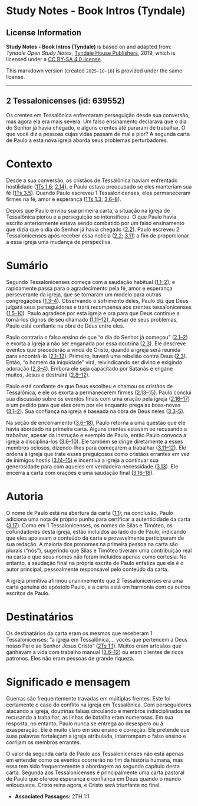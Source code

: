 # Study Notes - Book Intros (Tyndale)

## License Information

**Study Notes - Book Intros (Tyndale)** is based on and adapted from: _Tyndale Open Study Notes_, [Tyndale House Publishers](https://tyndaleopenresources.com/), 2019, which is licensed under a [CC BY-SA 4.0 license](https://creativecommons.org/licenses/by-sa/4.0/legalcode.en).

This markdown version (created `2025-10-16`) is provided under the same license.



--------------------------------

## 2 Tessalonicenses (id: 639552)

Os crentes em Tessalônica enfrentaram perseguição desde sua conversão, mas agora ela era mais severa. Um falso ensinamento declarava que o dia do Senhor já havia chegado, e alguns crentes até pararam de trabalhar. O que você diz a pessoas cujas vidas passam de mal a pior? A segunda carta de Paulo a esta nova igreja aborda seus problemas perturbadores.

Contexto
========

Desde a sua conversão, os cristãos de Tessalônica haviam enfrentado hostilidade ([1Ts 1\.6](https://ref.ly/1Thess1:6); [2\.14](https://ref.ly/1Thess2:14)), e Paulo estava preocupado se eles manteriam sua fé ([1Ts 3\.5](https://ref.ly/1Thess3:5)). Quando Paulo escreveu 1 Tessalonicenses, eles permaneceram firmes na fé, amor e esperança ([1Ts 1\.3](https://ref.ly/1Thess1:3); [3\.6–8](https://ref.ly/1Thess3:6-1Thess3:8)).

Depois que Paulo enviou sua primeira carta, a situação na igreja de Tessalônica piorou e a perseguição se intensificou. O que Paulo havia escrito anteriormente estava sendo combatido por um falso ensinamento que dizia que o dia do Senhor já havia chegado ([2\.2](https://ref.ly/2Thess2:2)). Paulo escreveu 2 Tessalonicenses após receber essa notícia ([2\.2](https://ref.ly/2Thess2:2); [3\.11](https://ref.ly/2Thess3:11)) a fim de proporcionar a essa igreja uma mudança de perspectiva.

Sumário
=======

Segundo Tessalonicenses começa com a saudação habitual ([1\.1–2](https://ref.ly/2Thess1:1-2Thess1:2)), e rapidamente passa para o agradecimento pela fé, amor e esperança perseverante da igreja, que se tornaram um modelo para outras congregações ([1\.3–4](https://ref.ly/2Thess1:3-2Thess1:4)). Observando o sofrimento deles, Paulo diz que Deus julgará seus perseguidores e trará recompensa aos crentes tessalonicenses ([1\.5–10](https://ref.ly/2Thess1:5-2Thess1:10)). Paulo agradece por esta igreja e ora para que Deus continue a torná\-los dignos de seu chamado ([1\.11–12](https://ref.ly/2Thess1:11-2Thess1:12)). Apesar de seus problemas, Paulo está confiante na obra de Deus entre eles.

Paulo contraria o falso ensino de que “o dia do Senhor já começou” ([2\.1–2](https://ref.ly/2Thess2:1-2Thess2:2)) e exorta a igreja a não ser enganada por essa doutrina ([2\.3](https://ref.ly/2Thess2:3)). Ele descreve eventos que precederão a vinda de Cristo, quando a igreja será reunida para encontrá\-lo ([2\.1–12](https://ref.ly/2Thess2:1-2Thess2:12)). Primeiro, haverá uma rebelião contra Deus ([2\.3](https://ref.ly/2Thess2:3)). Então, “o homem da iniquidade” virá, reivindicando ser divino e exigindo adoração ([2\.3–4](https://ref.ly/2Thess2:3-2Thess2:4)). Embora ele seja capacitado por Satanás e engane muitos, Jesus o destruirá ([2\.8–12](https://ref.ly/2Thess2:8-2Thess2:12)).

Paulo está confiante de que Deus escolheu e chamou os cristãos de Tessalônica, e ele os exorta a permanecerem firmes ([2\.13–15](https://ref.ly/2Thess2:13-2Thess2:15)). Paulo conclui sua discussão sobre os eventos finais com uma oração pela igreja ([2\.16–17](https://ref.ly/2Thess2:16-2Thess2:17)) e um pedido para que eles orem por ele enquanto prega as boas\-novas ([3\.1–2](https://ref.ly/2Thess3:1-2Thess3:2)). Sua confiança na igreja é baseada na obra de Deus neles ([3\.3–5](https://ref.ly/2Thess3:3-2Thess3:5)).

Na seção de encerramento ([3\.6–18](https://ref.ly/2Thess3:6-2Thess3:18)), Paulo retorna a uma questão que ele havia abordado na primeira carta. Alguns crentes estavam se recusando a trabalhar, apesar da instrução e exemplo de Paulo, então Paulo convoca a igreja a discipliná\-los ([3\.6–10](https://ref.ly/2Thess3:6-2Thess3:10)). Ele também se dirige diretamente a esses membros ociosos, dizendo\-lhes para começarem a trabalhar ([3\.11–12](https://ref.ly/2Thess3:11-2Thess3:12)). Ele ordena à igreja que trate esses preguiçosos como cristãos errantes em vez de inimigos hostis ([3\.14–15](https://ref.ly/2Thess3:14-2Thess3:15)) e incentiva a igreja a continuar sua generosidade para com aqueles em verdadeira necessidade ([3\.13](https://ref.ly/2Thess3:13)). Ele encerra a carta com orações e uma saudação final ([3\.16–18](https://ref.ly/2Thess3:16-2Thess3:18)).

Autoria
=======

O nome de Paulo está na abertura da carta ([1\.1](https://ref.ly/2Thess1:1)); na conclusão, Paulo adiciona uma nota de próprio punho para certificar a autenticidade da carta ([3\.17](https://ref.ly/2Thess3:17)). Como em 1 Tessalonicenses, os nomes de Silas e Timóteo, os cofundadores desta igreja, estão incluídos ao lado do de Paulo, indicando que eles apoiavam o conteúdo da carta e provavelmente participaram de sua redação. A maioria dos pronomes na primeira pessoa na carta são plurais (“nós”), sugerindo que Silas e Timóteo tiveram uma contribuição real na carta e que seus nomes não foram incluídos apenas como cortesia. No entanto, a saudação final na própria escrita de Paulo enfatiza que ele é o autor principal, pessoalmente responsável pelo conteúdo da carta.

A igreja primitiva afirmou unanimemente que 2 Tessalonicenses era uma carta genuína do apóstolo Paulo, e a carta está em harmonia com os outros escritos de Paulo.

Destinatários
=============

Os destinatários da carta eram os mesmos que receberam 1 Tessalonicenses: “a igreja em Tessalônica,... vocês que pertencem a Deus nosso Pai e ao Senhor Jesus Cristo” ([2Ts 1\.1](https://ref.ly/2Thess1:1)). Muitos eram artesãos que ganhavam a vida com trabalho manual ([3\.6–12](https://ref.ly/2Thess3:6-2Thess3:12)) ou eram clientes de ricos patronos. Eles não eram pessoas de grande riqueza.

Significado e mensagem
======================

Guerras são frequentemente travadas em múltiplas frentes. Este foi certamente o caso do conflito na igreja em Tessalônica. Com perseguidores atacando a igreja, doutrinas falsas circulando e membros indisciplinados se recusando a trabalhar, as linhas de batalha eram numerosas. Em sua resposta, no entanto, Paulo nunca se entrega ao desespero ou à exasperação. Ele é muito claro em seu ensino e correção. Ele pretende que suas palavras fortaleçam a igreja atribulada, interrompam o falso ensino e corrijam os membros errantes.

O valor da segunda carta de Paulo aos Tessalonicenses não está apenas em entender como os eventos ocorrerão no fim da história humana, mas essa tem sido frequentemente a abordagem ao segundo capítulo desta carta. Segunda aos Tessalonicenses é principalmente uma carta pastoral de Paulo que oferece esperança e confiança em Deus quando o mundo enlouquece. Cristo reina agora, e Cristo será triunfante no final.

* **Associated Passages:** 2TH 1:1

